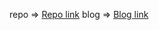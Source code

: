 repo => [Repo link](https://github.com/KrishJ4856/task-manager-cli-fcc)
blog => [Blog link](https://www.freecodecamp.org/news/nodejs-tutorial-build-a-task-manager-cli-tool)
